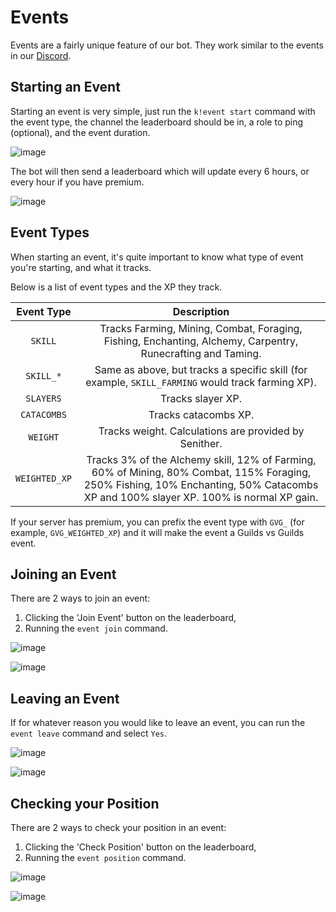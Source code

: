 # Events
Events are a fairly unique feature of our bot. They work similar to the events in our [Discord](https://discord.gg/XqUQBqTh27).

## Starting an Event
Starting an event is very simple, just run the `k!event start` command with the event type, 
the channel the leaderboard should be in, a role to ping (optional), and the event duration.

![image](https://user-images.githubusercontent.com/49261529/124861527-a0a9af80-df68-11eb-9d7b-6dd08313df95.png)

The bot will then send a leaderboard which will update every 6 hours, or every hour if you have premium.

![image](https://user-images.githubusercontent.com/49261529/124861578-b61ed980-df68-11eb-8dc4-7e92f1e68b13.png)

## Event Types
When starting an event, it's quite important to know what type of event you're starting, and what it tracks.

Below is a list of event types and the XP they track.

| Event Type | Description |
|:----------:|:-----------:|
| `SKILL` | Tracks Farming, Mining, Combat, Foraging, Fishing, Enchanting, Alchemy, Carpentry, Runecrafting and Taming. |
| `SKILL_*` | Same as above, but tracks a specific skill (for example, `SKILL_FARMING` would track farming XP).
| `SLAYERS` | Tracks slayer XP. |
| `CATACOMBS` | Tracks catacombs XP. |
| `WEIGHT` | Tracks weight. Calculations are provided by Senither. |
| `WEIGHTED_XP` | Tracks 3% of the Alchemy skill, 12% of Farming, 60% of Mining, 80% Combat, 115% Foraging, 250% Fishing, 10% Enchanting, 50% Catacombs XP and 100% slayer XP. 100% is normal XP gain. |

If your server has premium, you can prefix the event type with `GVG_` (for example, `GVG_WEIGHTED_XP`) and it will make the event a Guilds vs Guilds event.

## Joining an Event
There are 2 ways to join an event:
1. Clicking the 'Join Event' button on the leaderboard,
2. Running the `event join` command.

![image](https://user-images.githubusercontent.com/49261529/124862554-7bb63c00-df6a-11eb-8245-a180fa79e43f.png)

![image](https://user-images.githubusercontent.com/49261529/124862596-8a045800-df6a-11eb-949c-29f354df09d9.png)

## Leaving an Event
If for whatever reason you would like to leave an event, you can run the `event leave` command and select `Yes`.

![image](https://user-images.githubusercontent.com/49261529/124862658-a6a09000-df6a-11eb-84b0-e3b5187a9ad3.png)

![image](https://user-images.githubusercontent.com/49261529/124862674-ab654400-df6a-11eb-9ea4-913dc175e6fc.png)

## Checking your Position
There are 2 ways to check your position in an event:
1. Clicking the 'Check Position' button on the leaderboard,
2. Running the `event position` command.

![image](https://user-images.githubusercontent.com/49261529/124862783-d94a8880-df6a-11eb-9512-bc737836b833.png)

![image](https://user-images.githubusercontent.com/49261529/124862799-df406980-df6a-11eb-926a-e1838defe7ac.png)




                  

